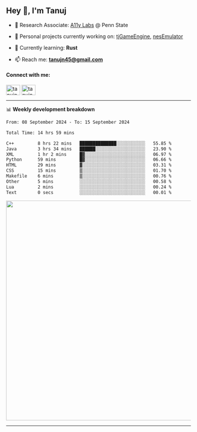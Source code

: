<h2>Hey 👋, I'm Tanuj</h2>

- 🔬 Research Associate: [A11y Labs](https://a11y.ist.psu.edu/) @ Penn State 

- 🔭 Personal projects currently working on: [tjGameEngine](https://github.com/tanujn45/tjGameEngine), [nesEmulator](https://github.com/tanujn45/nesEmulator)

- 🌱 Currently learning: **Rust**

- 📫 Reach me: **tanujn45@gmail.com**

<h4 align="left">Connect with me:</h4>
<p align="left">
<a href="https://twitter.com/tanujn45" target="blank"><img align="center" src="https://raw.githubusercontent.com/rahuldkjain/github-profile-readme-generator/master/src/images/icons/Social/twitter.svg" alt="tanujn45" height="28" width="38" /></a>
<a href="https://linkedin.com/in/tanujn45" target="blank"><img align="center" src="https://raw.githubusercontent.com/rahuldkjain/github-profile-readme-generator/master/src/images/icons/Social/linked-in-alt.svg" alt="tanujn45" height="28" width="38" /></a>
</p>

-------

📊 **Weekly development breakdown**
<!--START_SECTION:waka-->

```txt
From: 08 September 2024 - To: 15 September 2024

Total Time: 14 hrs 59 mins

C++         8 hrs 22 mins   ██████████████░░░░░░░░░░░   55.85 %
Java        3 hrs 34 mins   ██████░░░░░░░░░░░░░░░░░░░   23.90 %
XML         1 hr 2 mins     █▓░░░░░░░░░░░░░░░░░░░░░░░   06.97 %
Python      59 mins         █▓░░░░░░░░░░░░░░░░░░░░░░░   06.66 %
HTML        29 mins         ▓░░░░░░░░░░░░░░░░░░░░░░░░   03.31 %
CSS         15 mins         ▒░░░░░░░░░░░░░░░░░░░░░░░░   01.70 %
Makefile    6 mins          ▒░░░░░░░░░░░░░░░░░░░░░░░░   00.76 %
Other       5 mins          ░░░░░░░░░░░░░░░░░░░░░░░░░   00.58 %
Lua         2 mins          ░░░░░░░░░░░░░░░░░░░░░░░░░   00.24 %
Text        0 secs          ░░░░░░░░░░░░░░░░░░░░░░░░░   00.01 %
```

<!--END_SECTION:waka-->

<img src="https://wakatime.com/share/@018e9abd-1aa4-4aa6-9db7-5ca3b999e810/4650b67a-98aa-46b4-b598-3d8a2451f0df.svg" width="600"/>

-------
